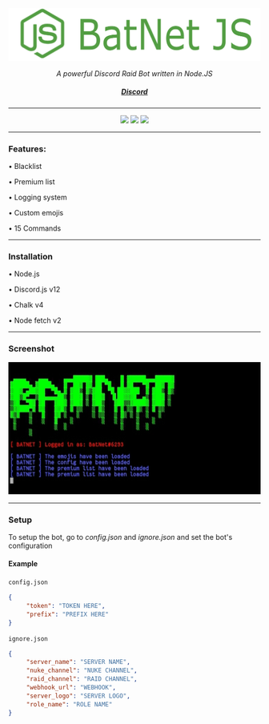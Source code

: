 <div align="center">
    <img src="banner.jpg">
    <p><i>A powerful Discord Raid Bot written in Node.JS</i></p>
    <h5><a href="https://discord.gg/DeathTeam">Discord</a></h5>
</div>
<hr>
<div align="center">
    <img src="https://img.shields.io/github/languages/top/zScorpion16x/BatNet-JS?color=%23000000">
    <img src="https://img.shields.io/github/stars/zScorpion16x/BatNet-JS?color=%23000000&logoColor=%23000000">
    <img src="https://img.shields.io/github/commit-activity/w/zScorpion16x/BatNet-JS?color=%23000000">
</div>

<hr>
<h3>Features:</h3>
<p>• Blacklist</p>
<p>• Premium list</p>
<p>• Logging system</p>
<p>• Custom emojis</p>
<p>• 15 Commands</p>
<hr>
<h3>Installation</h3>
<p>• Node.js</p>
<p>• Discord.js v12</p>
<p>• Chalk v4</p>
<p>• Node fetch v2</p>
<hr>
<h3>Screenshot</h3>
<img src="batnet.jpg">
<hr>
<h3>Setup</h3>
<p>To setup the bot, go to <i>config.json</i> and <i>ignore.json</i> and set the bot's configuration</p>
<h4>Example</h4>
<p><code>config.json</code></p>

```json
{
     "token": "TOKEN HERE",
     "prefix": "PREFIX HERE"
}
```

<p><code>ignore.json</code></p>

```json
{
     "server_name": "SERVER NAME",
     "nuke_channel": "NUKE CHANNEL",
     "raid_channel": "RAID CHANNEL",
     "webhook_url": "WEBHOOK",
     "server_logo": "SERVER LOGO",
     "role_name": "ROLE NAME"
}
```
